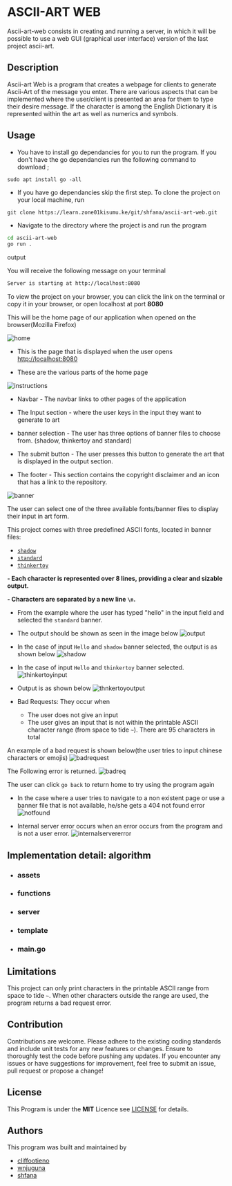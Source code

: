 # ASCII-ART WEB

Ascii-art-web consists in creating and running a server, in which it will be possible to use a web GUI (graphical user interface) version of the last project ascii-art.


## Description
Ascii-art Web is a program that creates a webpage for clients to generate Ascii-Art of the message you enter. There are various aspects that can be implemented where the user/client is presented an area for them to type their desire message. If the character is among the English Dictionary it is represented within the art as well as numerics and symbols.






## Usage
* You have to install go dependancies for you to run the program. If you don't have the go dependancies run the following command to download ;

`sudo apt install go -all`

* If you have go dependancies skip the first step. To clone the project on your local machine, run

`git clone https://learn.zone01kisumu.ke/git/shfana/ascii-art-web.git`

* Navigate to the directory where the project is and run the program

```bash
cd ascii-art-web
go run .
```
output

You will receive the following message on your terminal
```bash
Server is starting at http://localhost:8080
```
To view the project on your browser, you can click the link on the terminal or copy it in your browser, or open localhost at port **8080**

This will be the home page of our application when opened on the browser(Mozilla Firefox)

![home](/assets/images/home.png)

- This is the page that is displayed when the user opens [http://localhost:8080](http://localhost:8080)

- These are the various parts of the home page 

![instructions](/assets/images/instruct.png)


 + Navbar - The navbar links to other pages of the application

 + The Input section - where the user keys in the input they want to generate to art

 + banner selection - The user has three options of banner files to choose from. (shadow, thinkertoy and standard)

 + The submit button - The user presses this button to generate the art that is displayed in the output section.

 + The footer  - This section contains the copyright disclaimer and an icon that has a  link to the repository.


![banner](/assets/images/banner.png)


The user can select one of the three available fonts/banner files to display their input in art form.

This project comes with three predefined ASCII fonts, located in banner files:

  - [`shadow`](https://learn.zone01kisumu.ke/git/root/public/src/branch/master/subjects/ascii-art/shadow.txt)
  - [`standard`](https://learn.zone01kisumu.ke/git/root/public/src/branch/master/subjects/ascii-art/standard.txt)
  - [`thinkertoy`](https://learn.zone01kisumu.ke/git/root/public/src/branch/master/subjects/ascii-art/thinkertoy.txt)


**- Each character is represented over 8 lines, providing a clear and sizable output.**

**- Characters are separated by a new line `\n`.**

- From the example where the user has typed "hello" in the input field and selected  the `standard` banner. 
- The output should be shown as seen in the image below
![output](/assets/images/outputS.png)

- In the case of input `Hello` and `shadow` banner selected, the output is as shown below
![shadow](/assets/images/ouputSh.png)


- In the case of input `Hello` and `thinkertoy` banner selected.
![thinkertoyinput](/assets/images/thinkertoy%20input.png)

- Output is as shown below
![thnkertoyoutput](/assets/images/thinkertou%20output.png)

- Bad Requests: They occur when

    - The user does not give an input
    - The user gives an input that is not within the printable ASCII character range (from space to tide `~`). There are 95 characters in total

An example of a bad request is shown below(the user tries to input chinese characters or emojis)
![badrequest](/assets/images/badrequest.png)

The Following error is returned.
![badreq](/assets/images/badrequestout.png)

The user can click `go back` to return home to try using the program again


- In the case where a user tries to navigate to a non existent page or use a banner file that is not  available, he/she gets a 404 not found error 
![notfound](/assets/images/not%20found.png)

- Internal server error occurs when an error occurs from the program and is not a user error.
![internalservererror](/assets/images/ISE.png)

## Implementation detail: algorithm
* ### assets




* ### functions



* ### server




* ### template


* ### main.go



## Limitations
This project can only print characters in the printable ASCII range from space to tide `~`. When other characters outside the range are used, the program returns a bad request error.

## Contribution

Contributions are welcome. Please adhere to the existing coding standards and include unit tests for any new features or changes. Ensure to thoroughly test the code before pushing any updates.
If you encounter any issues or have suggestions for improvement, feel free to submit an issue, pull request or propose a change!


## License
This Program is under the **MIT** Licence see [LICENSE](/LICENSE) for details.

## Authors
This program was built and maintained by 
- [cliffootieno](https://learn.zone01kisumu.ke/git/cliffootieno)
- [wnjuguna](https://learn.zone01kisumu.ke/git/wnjuguna)
- [shfana](https://learn.zone01kisumu.ke/git/shfana)